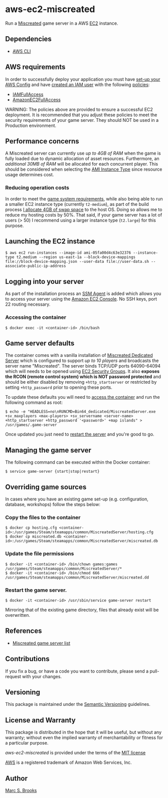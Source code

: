 # aws-ec2-miscreated

Run a [Miscreated](https://miscreatedgame.com) game server in a AWS [EC2](https://aws.amazon.com/ec2) instance.

## Dependencies

- [AWS CLI](https://aws.amazon.com/cli)

## AWS requirements

In order to successfully deploy your application you must have [set-up your AWS Config](https://docs.aws.amazon.com/config/latest/developerguide/gs-cli.html) and have [created an IAM user](https://docs.aws.amazon.com/IAM/latest/UserGuide/id_users_create.html) with the following [policies](https://docs.aws.amazon.com/IAM/latest/UserGuide/access_policies_manage.html):

- [IAMFullAccess](https://console.aws.amazon.com/iam/home#/policies/arn%3Aaws%3Aiam%3A%3Aaws%3Apolicy%2FIAMFullAccess)
- [AmazonEC2FullAccess](https://console.aws.amazon.com/iam/home#/policies/arn%3Aaws%3Aiam%3A%3Aaws%3Apolicy%2FAmazonEC2FullAccess)

WARNING: The policies above are provided to ensure a successful EC2 deployment.  It is recommended that you adjust these policies to meet the security requirements of your game server.  They should NOT be used in a Production environment.

## Performance concerns

A Miscreated server can currently use _up to 4GB of RAM_ when the game is fully loaded due to dynamic allocation of asset resources.  Furthermore, an _additional 30MB of RAM_ will be allocated for each concurrent player.  This should be considered when selecting the [AMI Instance Type](https://aws.amazon.com/ec2/instance-types) since resource usage determines cost.

### Reducing operation costs

In order to meet the [game system requirements](#performance-concerns), while also being able to run a smaller EC2 instance type (currently `t2-medium`), as part of the build process [I allocate 4GB of swap space](https://github.com/nuxy/aws-ec2-miscreated/blob/master/user-data.sh#L28) to the host OS.  Doing so allows me to reduce my hosting costs by 50%.  That said, if your game server has a lot of users (> 50) I recommend using a larger instance type (`t2.large`) for this purpose.

## Launching the EC2 instance

    $ aws ec2 run-instances --image-id ami-05fa00d4c63e32376 --instance-type t2.medium --region us-east-1a --block-device-mappings file://block-device-mapping.json --user-data file://user-data.sh --associate-public-ip-address

## Logging into your server

As part of the installation process an [SSM Agent](https://docs.aws.amazon.com/systems-manager/latest/userguide/prereqs-ssm-agent.html) is added which allows you to access your server using the [Amazon EC2 Console](https://docs.aws.amazon.com/systems-manager/latest/userguide/session-manager-working-with-sessions-start.html#start-ec2-console).  No SSH keys, port 22 routing necessary.

### Accessing the container

    $ docker exec -it <container-id> /bin/bash

## Game server defaults

The container comes with a vanilla installation of [Miscreated Dedicated Server](https://steamdb.info/app/302200) which is configured to support _up to 10 players_ and broadcasts the server name "Miscreated".  The server binds TCP/UDP ports 64090-64094 which will needs to be opened using [EC2 Security Groups](https://docs.aws.amazon.com/AWSEC2/latest/UserGuide/working-with-security-groups.html#creating-security-group).  It also **exposes the RCON (remote control system) which is NOT password protected** and should be either disabled by removing `+http_startserver` or restricted by setting `+http_password` prior to opening these ports.

To update these defaults you will need to [access the container](#accessing-the-container) and run the following command as root:

    $ echo -e "HEADLESS=no\nRUNCMD=Bin64_dedicated/MiscreatedServer.exe +sv_maxplayers <max-players> +sv_servername <server-name> +http_startserver +http_password '<password>' +map islands" > /usr/games/.game-server

Once updated you just need to [restart the server](#managing-the-game-server) and you're good to go.

## Managing the game server

The following command can be executed within the Docker container:

    $ service game-server {start|stop|restart}

## Overriding game sources

In cases where you have an existing game set-up (e.g. configuration, database, workshops) follow the steps below:

### Copy the files to the container

    $ docker cp hosting.cfg <container-id>:/usr/games/Steam/steamapps/common/MiscreatedServer/hosting.cfg
    $ docker cp miscreated.db <container-id>:/usr/games/Steam/steamapps/common/MiscreatedServer/miscreated.db

### Update the file permissions

    $ docker -it <container-id> /bin/chown games:games /usr/games/Steam/steamapps/common/MiscreatedServer/*
    $ docker -it <container-id> /bin/chmod 666 /usr/games/Steam/steamapps/common/MiscreatedServer/miscreated.dd

### Restart the game server.

    $ docker -it <container-id> /usr/sbin/service game-server restart

Mirroring that of the existing game directory, files that already exist will be overwritten.

## References

- [Miscreated game server list](https://servers.miscreatedgame.com)

## Contributions

If you fix a bug, or have a code you want to contribute, please send a pull-request with your changes.

## Versioning

This package is maintained under the [Semantic Versioning](https://semver.org) guidelines.

## License and Warranty

This package is distributed in the hope that it will be useful, but without any warranty; without even the implied warranty of merchantability or fitness for a particular purpose.

_aws-ec2-miscreated_ is provided under the terms of the [MIT license](http://www.opensource.org/licenses/mit-license.php)

[AWS](https://aws.amazon.com) is a registered trademark of Amazon Web Services, Inc.

## Author

[Marc S. Brooks](https://github.com/nuxy)
